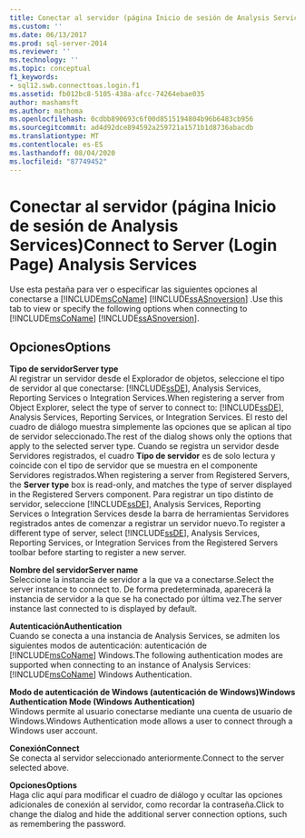 ```yaml
---
title: Conectar al servidor (página Inicio de sesión de Analysis Services) | Microsoft Docs
ms.custom: ''
ms.date: 06/13/2017
ms.prod: sql-server-2014
ms.reviewer: ''
ms.technology: ''
ms.topic: conceptual
f1_keywords:
- sql12.swb.connecttoas.login.f1
ms.assetid: fb012bc8-5105-438a-afcc-74264ebae035
author: mashamsft
ms.author: mathoma
ms.openlocfilehash: 0cdbb890693c6f00d8515194804b96b6483cb956
ms.sourcegitcommit: ad4d92dce894592a259721a1571b1d8736abacdb
ms.translationtype: MT
ms.contentlocale: es-ES
ms.lasthandoff: 08/04/2020
ms.locfileid: "87749452"
---
```

# <a name="connect-to-server-login-page-analysis-services"></a><span data-ttu-id="53335-102">Conectar al servidor (página Inicio de sesión de Analysis Services)</span><span class="sxs-lookup"><span data-stu-id="53335-102">Connect to Server (Login Page) Analysis Services</span></span>
  <span data-ttu-id="53335-103">Use esta pestaña para ver o especificar las siguientes opciones al conectarse a [!INCLUDE[msCoName](../includes/msconame-md.md)] [!INCLUDE[ssASnoversion](../includes/ssasnoversion-md.md)] .</span><span class="sxs-lookup"><span data-stu-id="53335-103">Use this tab to view or specify the following options when connecting to [!INCLUDE[msCoName](../includes/msconame-md.md)] [!INCLUDE[ssASnoversion](../includes/ssasnoversion-md.md)].</span></span>  
  
## <a name="options"></a><span data-ttu-id="53335-104">Opciones</span><span class="sxs-lookup"><span data-stu-id="53335-104">Options</span></span>  
 <span data-ttu-id="53335-105">**Tipo de servidor**</span><span class="sxs-lookup"><span data-stu-id="53335-105">**Server type**</span></span>  
 <span data-ttu-id="53335-106">Al registrar un servidor desde el Explorador de objetos, seleccione el tipo de servidor al que conectarse: [!INCLUDE[ssDE](../includes/ssde-md.md)], Analysis Services, Reporting Services o Integration Services.</span><span class="sxs-lookup"><span data-stu-id="53335-106">When registering a server from Object Explorer, select the type of server to connect to: [!INCLUDE[ssDE](../includes/ssde-md.md)], Analysis Services, Reporting Services, or Integration Services.</span></span> <span data-ttu-id="53335-107">El resto del cuadro de diálogo muestra simplemente las opciones que se aplican al tipo de servidor seleccionado.</span><span class="sxs-lookup"><span data-stu-id="53335-107">The rest of the dialog shows only the options that apply to the selected server type.</span></span> <span data-ttu-id="53335-108">Cuando se registra un servidor desde Servidores registrados, el cuadro **Tipo de servidor** es de solo lectura y coincide con el tipo de servidor que se muestra en el componente Servidores registrados.</span><span class="sxs-lookup"><span data-stu-id="53335-108">When registering a server from Registered Servers, the **Server type** box is read-only, and matches the type of server displayed in the Registered Servers component.</span></span> <span data-ttu-id="53335-109">Para registrar un tipo distinto de servidor, seleccione [!INCLUDE[ssDE](../includes/ssde-md.md)], Analysis Services, Reporting Services o Integration Services desde la barra de herramientas Servidores registrados antes de comenzar a registrar un servidor nuevo.</span><span class="sxs-lookup"><span data-stu-id="53335-109">To register a different type of server, select [!INCLUDE[ssDE](../includes/ssde-md.md)], Analysis Services, Reporting Services, or Integration Services from the Registered Servers toolbar before starting to register a new server.</span></span>  
  
 <span data-ttu-id="53335-110">**Nombre del servidor**</span><span class="sxs-lookup"><span data-stu-id="53335-110">**Server name**</span></span>  
 <span data-ttu-id="53335-111">Seleccione la instancia de servidor a la que va a conectarse.</span><span class="sxs-lookup"><span data-stu-id="53335-111">Select the server instance to connect to.</span></span> <span data-ttu-id="53335-112">De forma predeterminada, aparecerá la instancia de servidor a la que se ha conectado por última vez.</span><span class="sxs-lookup"><span data-stu-id="53335-112">The server instance last connected to is displayed by default.</span></span>  
  
 <span data-ttu-id="53335-113">**Autenticación**</span><span class="sxs-lookup"><span data-stu-id="53335-113">**Authentication**</span></span>  
 <span data-ttu-id="53335-114">Cuando se conecta a una instancia de Analysis Services, se admiten los siguientes modos de autenticación: autenticación de [!INCLUDE[msCoName](../includes/msconame-md.md)] Windows.</span><span class="sxs-lookup"><span data-stu-id="53335-114">The following authentication modes are supported when connecting to an instance of Analysis Services: [!INCLUDE[msCoName](../includes/msconame-md.md)] Windows Authentication.</span></span>  
  
 <span data-ttu-id="53335-115">**Modo de autenticación de Windows (autenticación de Windows)**</span><span class="sxs-lookup"><span data-stu-id="53335-115">**Windows Authentication Mode (Windows Authentication)**</span></span>  
 <span data-ttu-id="53335-116">Windows permite al usuario conectarse mediante una cuenta de usuario de Windows.</span><span class="sxs-lookup"><span data-stu-id="53335-116">Windows Authentication mode allows a user to connect through a Windows user account.</span></span>  
  
 <span data-ttu-id="53335-117">**Conexión**</span><span class="sxs-lookup"><span data-stu-id="53335-117">**Connect**</span></span>  
 <span data-ttu-id="53335-118">Se conecta al servidor seleccionado anteriormente.</span><span class="sxs-lookup"><span data-stu-id="53335-118">Connect to the server selected above.</span></span>  
  
 <span data-ttu-id="53335-119">**Opciones**</span><span class="sxs-lookup"><span data-stu-id="53335-119">**Options**</span></span>  
 <span data-ttu-id="53335-120">Haga clic aquí para modificar el cuadro de diálogo y ocultar las opciones adicionales de conexión al servidor, como recordar la contraseña.</span><span class="sxs-lookup"><span data-stu-id="53335-120">Click to change the dialog and hide the additional server connection options, such as remembering the password.</span></span>  
  
  
